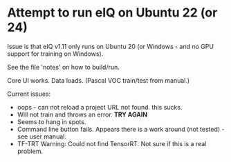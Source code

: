 # Attempt to run eIQ on Ubuntu 22 (or 24)
Issue is that eIQ v1.11 only runs on Ubuntu 20 (or Windows - and no GPU support for training on Windows).

See the file 'notes' on how to build/run.

Core UI works.   Data loads.    (Pascal VOC train/test from manual.)

Current issues:
- oops - can not reload a project   URL not found.   this sucks.
- Will not train and throws an error.   **TRY AGAIN**
- Seems to hang in spots.
- Command line button fails.   Appears there is a work around (not tested) - see user manual.
- TF-TRT Warning: Could not find TensorRT.    Not sure if this is a real problem.

